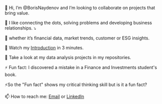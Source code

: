 👋 Hi, I’m @BorisNaydenov and  I’m looking to collaborate on projects that bring value. 

🌱 I like connecting the dots, solving problems and developing business relationships. :arrow_heading_down:

🌱 whether it’s financial data, market trends, customer or ESG insights. 

 
 👀 Watch my [Introduction](https://www.loom.com/share/95ff920cdbb74a68be7bc9529dabd54d?sid=29007d6a-938c-493a-a4e1-0d84d8c25cc5)  in 3 minutes.

 👀 Take a look at my data analysis projects in my repositories.


 
⚡ Fun fact: I discovered a mistake in a Finance and Investments student's book. 

⚡So the "Fun fact" shows my critical thinking skill but is it a fun fact?

 📫 How to reach me: <a href="mailto:borissnaydenov@gmail.com">Email</a> or <a href="https://www.linkedin.com/in/boris-naydenov/">LinkedIn</a> 


<!---
BorisNaydenov/BorisNaydenov is a ✨ special ✨ repository because its `README.md` (this file) appears on your GitHub profile.
You can click the Preview link to take a look at your changes.
--->
